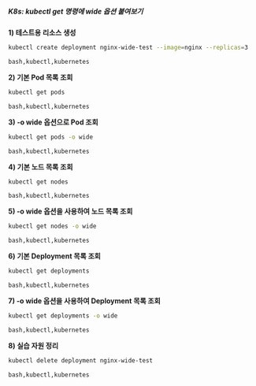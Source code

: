 ##### K8s: kubectl get 명령에 wide 옵션 붙여보기 #####

**1) 테스트용 리소스 생성**
```bash
kubectl create deployment nginx-wide-test --image=nginx --replicas=3
```
```tech
bash,kubectl,kubernetes
```

**2) 기본 Pod 목록 조회**
```bash
kubectl get pods
```
```tech
bash,kubectl,kubernetes
```

**3) -o wide 옵션으로 Pod 조회**
```bash
kubectl get pods -o wide
```
```tech
bash,kubectl,kubernetes
```

**4) 기본 노드 목록 조회**
```bash
kubectl get nodes
```
```tech
bash,kubectl,kubernetes
```

**5) -o wide 옵션을 사용하여 노드 목록 조회**
```bash
kubectl get nodes -o wide
```
```tech
bash,kubectl,kubernetes
```

**6) 기본 Deployment 목록 조회**
```bash
kubectl get deployments
```
```tech
bash,kubectl,kubernetes
```

**7) -o wide 옵션을 사용하여 Deployment 목록 조회**
```bash
kubectl get deployments -o wide
```
```tech
bash,kubectl,kubernetes
```

**8) 실습 자원 정리**
```bash
kubectl delete deployment nginx-wide-test
```
```tech
bash,kubectl,kubernetes
```